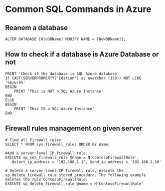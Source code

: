 # Common SQL Commands in Azure



## Reanem a database 
```
ALTER DATABASE [OldDBName] MODIFY NAME = [NewDBName]];
```


## How to check if a database is Azure Database or not
```
PRINT 'Check if the database is SQL Azure database'
IF CAST(SERVERPROPERTY('Edition') as nvarchar (128)) NOT LIKE '%Azure%'
BEGIN
    PRINT 'This is NOT a SQL Azure Instance'
END
ELSE
BEGIN
    PRINT 'This IS a SQL Azure Instance'
END
```



## Firewall rules management on given server
```
# Find all Firewall rules 
SELECT * FROM sys.firewall_rules ORDER BY name;

#Add a server-level IP firewall rule.
EXECUTE sp_set_firewall_rule @name = N'ContosoFirewallRule',
   @start_ip_address = '192.168.1.1', @end_ip_address = '192.168.1.10'

# Delete a server-level IP firewall rule, execute the sp_delete_firewall_rule stored procedure. The following example deletes the rule ContosoFirewallRule:
EXECUTE sp_delete_firewall_rule @name = N'ContosoFirewallRule'
```
